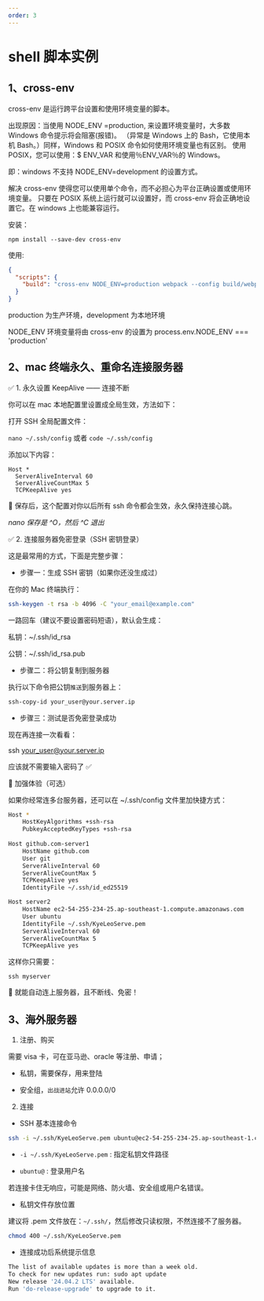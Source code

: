 ```yaml
---
order: 3
---
```


# shell 脚本实例

## 1、cross-env

cross-env 是运行跨平台设置和使用环境变量的脚本。

出现原因：当使用 NODE_ENV =production, 来设置环境变量时，大多数 Windows 命令提示将会阻塞(报错)。 （异常是 Windows 上的 Bash，它使用本机 Bash。）同样，Windows 和 POSIX 命令如何使用环境变量也有区别。 使用 POSIX，您可以使用：$ ENV_VAR 和使用％ENV_VAR％的 Windows。

即：windows 不支持 NODE_ENV=development 的设置方式。

解决 cross-env 使得您可以使用单个命令，而不必担心为平台正确设置或使用环境变量。 只要在 POSIX 系统上运行就可以设置好，而 cross-env 将会正确地设置它。在 windows 上也能兼容运行。

安装：

```
npm install --save-dev cross-env
```

使用:

```json
{
  "scripts": {
    "build": "cross-env NODE_ENV=production webpack --config build/webpack.config.js"
  }
}
```

production 为生产环境，development 为本地环境

NODE_ENV 环境变量将由 cross-env 的设置为 process.env.NODE_ENV === 'production'

## 2、mac 终端永久、重命名连接服务器

✅ 1. 永久设置 KeepAlive —— 连接不断

你可以在 mac 本地配置里设置成全局生效，方法如下：

打开 SSH 全局配置文件：

`nano ~/.ssh/config` 或者 `code ~/.ssh/config`

添加以下内容：

```
Host *
  ServerAliveInterval 60
  ServerAliveCountMax 5
  TCPKeepAlive yes
```

📌 保存后，这个配置对你以后所有 ssh 命令都会生效，永久保持连接心跳。

_nano 保存是 ^O，然后 ^C 退出_

✅ 2. 连接服务器免密登录（SSH 密钥登录）

这是最常用的方式，下面是完整步骤：

- 步骤一：生成 SSH 密钥（如果你还没生成过）

在你的 Mac 终端执行：

```bash
ssh-keygen -t rsa -b 4096 -C "your_email@example.com"
```

一路回车（建议不要设置密码短语），默认会生成：

私钥：~/.ssh/id_rsa

公钥：~/.ssh/id_rsa.pub

- 步骤二：将公钥复制到服务器

执行以下命令把公钥`推送`到服务器上：

```sh
ssh-copy-id your_user@your.server.ip
```

- 步骤三：测试是否免密登录成功

现在再连接一次看看：

ssh your_user@your.server.ip

应该就不需要输入密码了 ✅

🚀 加强体验（可选）

如果你经常连多台服务器，还可以在 ~/.ssh/config 文件里加快捷方式：

```sh
Host *
    HostKeyAlgorithms +ssh-rsa
    PubkeyAcceptedKeyTypes +ssh-rsa
    
Host github.com-server1
    HostName github.com
    User git
    ServerAliveInterval 60
    ServerAliveCountMax 5
    TCPKeepAlive yes
    IdentityFile ~/.ssh/id_ed25519

Host server2
    HostName ec2-54-255-234-25.ap-southeast-1.compute.amazonaws.com
    User ubuntu
    IdentityFile ~/.ssh/KyeLeoServe.pem
    ServerAliveInterval 60
    ServerAliveCountMax 5
    TCPKeepAlive yes
```

这样你只需要：

`ssh myserver`

🏅 就能自动连上服务器，且不断线、免密！

## 3、海外服务器

1. 注册、购买

需要 visa 卡，可在亚马逊、oracle 等注册、申请；

- 私钥，需要保存，用来登陆

- 安全组，`出战进站`允许 0.0.0.0/0

2. 连接

- SSH 基本连接命令

```sh
ssh -i ~/.ssh/KyeLeoServe.pem ubuntu@ec2-54-255-234-25.ap-southeast-1.compute.amazonaws.com
```

- `-i ~/.ssh/KyeLeoServe.pem` : 指定私钥文件路径

- `ubuntu@` : 登录用户名

若连接卡住无响应，可能是网络、防火墙、安全组或用户名错误。

- 私钥文件存放位置

建议将 .pem 文件放在：`~/.ssh/`，然后修改只读权限，不然连接不了服务器。

```sh
chmod 400 ~/.ssh/KyeLeoServe.pem
```

- 连接成功后系统提示信息

```sh
The list of available updates is more than a week old.
To check for new updates run: sudo apt update
New release '24.04.2 LTS' available.
Run 'do-release-upgrade' to upgrade to it.
```
